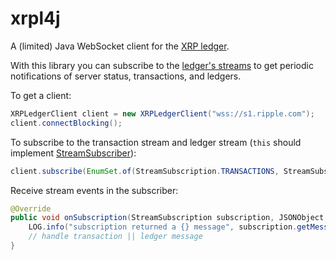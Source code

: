 # xrpl4j
A (limited) Java WebSocket client for the [XRP ledger](https://github.com/ripple/rippled).

With this library you can subscribe to the [ledger's streams](https://xrpl.org/websocket-api-tool.html#subscribe) to get periodic notifications of server status, transactions, and ledgers.

To get a client:

```java
XRPLedgerClient client = new XRPLedgerClient("wss://s1.ripple.com");
client.connectBlocking();
```

To subscribe to the transaction stream and ledger stream (`this` should implement [StreamSubscriber](https://github.com/smelis/xrpl4j/blob/master/src/main/java/nl/saccharum/xrpl4j/StreamSubscriber.java)):

```java
client.subscribe(EnumSet.of(StreamSubscription.TRANSACTIONS, StreamSubscription.LEDGER), this);
```

Receive stream events in the subscriber:

```java
@Override
public void onSubscription(StreamSubscription subscription, JSONObject message) {
    LOG.info("subscription returned a {} message", subscription.getMessageType());
    // handle transaction || ledger message
}
```
